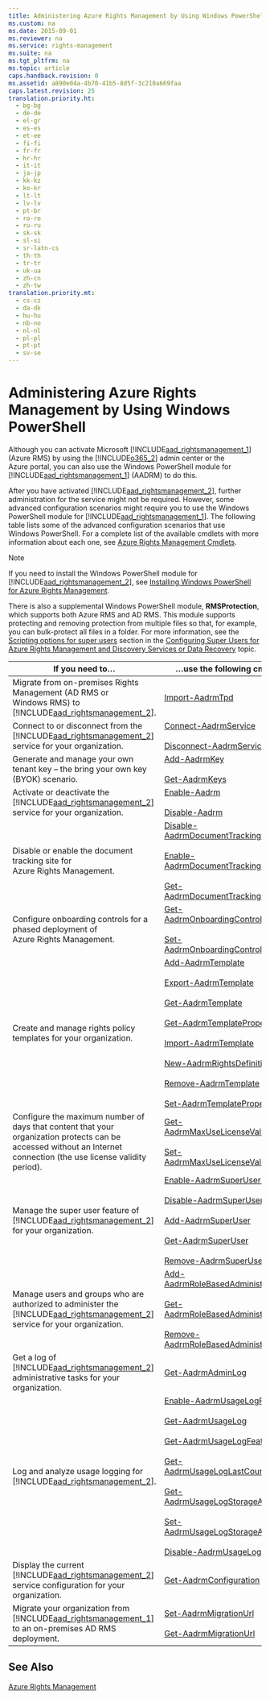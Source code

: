 ```yaml
---
title: Administering Azure Rights Management by Using Windows PowerShell
ms.custom: na
ms.date: 2015-09-01
ms.reviewer: na
ms.service: rights-management
ms.suite: na
ms.tgt_pltfrm: na
ms.topic: article
caps.handback.revision: 0
ms.assetid: a890e04a-4b70-41b5-8d5f-3c210a669faa
caps.latest.revision: 25
translation.priority.ht: 
  - bg-bg
  - de-de
  - el-gr
  - es-es
  - et-ee
  - fi-fi
  - fr-fr
  - hr-hr
  - it-it
  - ja-jp
  - kk-kz
  - ko-kr
  - lt-lt
  - lv-lv
  - pt-br
  - ro-ro
  - ru-ru
  - sk-sk
  - sl-si
  - sr-latn-cs
  - th-th
  - tr-tr
  - uk-ua
  - zh-cn
  - zh-tw
translation.priority.mt: 
  - cs-cz
  - da-dk
  - hu-hu
  - nb-no
  - nl-nl
  - pl-pl
  - pt-pt
  - sv-se
---
```

# Administering Azure Rights Management by Using Windows PowerShell
Although you can activate Microsoft [!INCLUDE[aad_rightsmanagement_1](../../ems/AADRightsMgmt/includes/aad_rightsmanagement_1_md.md)] (Azure RMS) by using the [!INCLUDE[o365_2](../../ems/AADRightsMgmt/includes/o365_2_md.md)] admin center or the Azure portal, you can also use the Windows PowerShell module for [!INCLUDE[aad_rightsmanagement_1](../../ems/AADRightsMgmt/includes/aad_rightsmanagement_1_md.md)] (AADRM) to do this.

After you have activated [!INCLUDE[aad_rightsmanagement_2](../../ems/AADRightsMgmt/includes/aad_rightsmanagement_2_md.md)], further administration for the service might not be required. However, some advanced configuration scenarios might require you to use the Windows PowerShell module for [!INCLUDE[aad_rightsmanagement_1](../../ems/AADRightsMgmt/includes/aad_rightsmanagement_1_md.md)]. The following table lists some of the advanced configuration scenarios that use Windows PowerShell. For a complete list of the available cmdlets with more information about each one, see [Azure Rights Management Cmdlets](http://msdn.microsoft.com/library/azure/dn629398.aspx).

> [!NOTE]
> If you need to install the Windows PowerShell module for [!INCLUDE[aad_rightsmanagement_2](../../ems/AADRightsMgmt/includes/aad_rightsmanagement_2_md.md)], see [Installing Windows PowerShell for Azure Rights Management](../../ems/AADRightsMgmt/Installing-Windows-PowerShell-for-Azure-Rights-Management.md).

There is also a supplemental Windows PowerShell module, **RMSProtection**, which supports both Azure RMS and AD RMS. This module supports protecting and removing protection from multiple files so that, for example, you can bulk-protect all files in a folder. For more information, see the [Scripting options for super users](../../ems/AADRightsMgmt/Configuring-Super-Users-for-Azure-Rights-Management-and-Discovery-Services-or-Data-Recovery.md#BKMK_RMSProtectionModule) section in the [Configuring Super Users for Azure Rights Management and Discovery Services or Data Recovery](../../ems/AADRightsMgmt/Configuring-Super-Users-for-Azure-Rights-Management-and-Discovery-Services-or-Data-Recovery.md) topic.

|If you need to…|…use the following cmdlets|
|-------------------|------------------------------|
|Migrate from on-premises Rights Management (AD RMS or Windows RMS) to [!INCLUDE[aad_rightsmanagement_2](../../ems/AADRightsMgmt/includes/aad_rightsmanagement_2_md.md)].|[Import-AadrmTpd](http://msdn.microsoft.com/library/azure/dn857523.aspx)|
|Connect to or disconnect from the [!INCLUDE[aad_rightsmanagement_2](../../ems/AADRightsMgmt/includes/aad_rightsmanagement_2_md.md)] service for your organization.|[Connect-AadrmService](http://msdn.microsoft.com/library/azure/dn629415.aspx)<br /><br />[Disconnect-AadrmService](http://msdn.microsoft.com/library/azure/dn629416.aspx)|
|Generate and manage your own tenant key – the bring your own key (BYOK) scenario.|[Add-AadrmKey](http://msdn.microsoft.com/library/azure/dn629418.aspx)<br /><br />[Get-AadrmKeys](http://msdn.microsoft.com/library/azure/dn629420.aspx)|
|Activate or deactivate the [!INCLUDE[aad_rightsmanagement_2](../../ems/AADRightsMgmt/includes/aad_rightsmanagement_2_md.md)] service for your organization.|[Enable-Aadrm](http://msdn.microsoft.com/library/azure/dn629412.aspx)<br /><br />[Disable-Aadrm](http://msdn.microsoft.com/library/azure/dn629422.aspx)|
|Disable or enable the document tracking site for Azure Rights Management.|[Disable-AadrmDocumentTrackingFeature](https://msdn.microsoft.com/library/azure/mt548471.aspx)<br /><br />[Enable-AadrmDocumentTrackingFeature](https://msdn.microsoft.com/library/azure/mt548469.aspx)<br /><br />[Get-AadrmDocumentTrackingFeature](https://msdn.microsoft.com/library/azure/mt548470.aspx)|
|Configure onboarding controls for a phased deployment of Azure Rights Management.|[Get-AadrmOnboardingControlPolicy](http://msdn.microsoft.com/library/azure/dn857522.aspx)<br /><br />[Set-AadrmOnboardingControlPolicy](http://msdn.microsoft.com/library/azure/dn857521.aspx)|
|Create and manage rights policy templates for your organization.|[Add-AadrmTemplate](http://msdn.microsoft.com/library/azure/dn727075.aspx)<br /><br />[Export-AadrmTemplate](http://msdn.microsoft.com/library/azure/dn727078.aspx)<br /><br />[Get-AadrmTemplate](http://msdn.microsoft.com/library/azure/dn727079.aspx)<br /><br />[Get-AadrmTemplateProperty](http://msdn.microsoft.com/library/azure/dn727081.aspx)<br /><br />[Import-AadrmTemplate](http://msdn.microsoft.com/library/azure/dn727077.aspx)<br /><br />[New-AadrmRightsDefinition](http://msdn.microsoft.com/library/azure/dn727080.aspx)<br /><br />[Remove-AadrmTemplate](http://msdn.microsoft.com/library/azure/dn727082.aspx)<br /><br />[Set-AadrmTemplateProperty](http://msdn.microsoft.com/library/azure/dn727076.aspx)|
|Configure the maximum number of days that content that your organization protects can be accessed without an Internet connection (the use license validity period).|[Get-AadrmMaxUseLicenseValidityTime](https://msdn.microsoft.com/library/azure/dn932062.aspx)<br /><br />[Set-AadrmMaxUseLicenseValidityTime](https://msdn.microsoft.com/library/azure/dn932063.aspx)|
|Manage the super user feature of [!INCLUDE[aad_rightsmanagement_2](../../ems/AADRightsMgmt/includes/aad_rightsmanagement_2_md.md)] for your organization.|[Enable-AadrmSuperUserFeature](http://msdn.microsoft.com/library/azure/dn629400.aspx)<br /><br />[Disable-AadrmSuperUserFeature](http://msdn.microsoft.com/library/azure/dn629428.aspx)<br /><br />[Add-AadrmSuperUser](http://msdn.microsoft.com/library/azure/dn629411.aspx)<br /><br />[Get-AadrmSuperUser](http://msdn.microsoft.com/library/azure/dn629408.aspx)<br /><br />[Remove-AadrmSuperUser](http://msdn.microsoft.com/library/azure/dn629405.aspx)|
|Manage users and groups who are authorized to administer the [!INCLUDE[aad_rightsmanagement_2](../../ems/AADRightsMgmt/includes/aad_rightsmanagement_2_md.md)] service for your organization.|[Add-AadrmRoleBasedAdministrator](http://msdn.microsoft.com/library/azure/dn629417.aspx)<br /><br />[Get-AadrmRoleBasedAdministrator](http://msdn.microsoft.com/library/azure/dn629407.aspx)<br /><br />[Remove-AadrmRoleBasedAdministrator](http://msdn.microsoft.com/library/azure/dn629424.aspx)|
|Get a log of [!INCLUDE[aad_rightsmanagement_2](../../ems/AADRightsMgmt/includes/aad_rightsmanagement_2_md.md)] administrative tasks for your organization.|[Get-AadrmAdminLog](http://msdn.microsoft.com/library/azure/dn629430.aspx)|
|Log and analyze usage logging for [!INCLUDE[aad_rightsmanagement_2](../../ems/AADRightsMgmt/includes/aad_rightsmanagement_2_md.md)].|[Enable-AadrmUsageLogFeature](http://msdn.microsoft.com/library/azure/dn629421.aspx)<br /><br />[Get-AadrmUsageLog](http://msdn.microsoft.com/library/azure/dn629401.aspx)<br /><br />[Get-AadrmUsageLogFeature](http://msdn.microsoft.com/library/azure/dn629425.aspx)<br /><br />[Get-AadrmUsageLogLastCounterValue](http://msdn.microsoft.com/library/azure/dn629423.aspx)<br /><br />[Get-AadrmUsageLogStorageAccount](http://msdn.microsoft.com/library/azure/dn629419.aspx)<br /><br />[Set-AadrmUsageLogStorageAccount](http://msdn.microsoft.com/library/azure/dn629426.aspx)<br /><br />[Disable-AadrmUsageLogFeature](http://msdn.microsoft.com/library/azure/dn629404.aspx)|
|Display the current [!INCLUDE[aad_rightsmanagement_2](../../ems/AADRightsMgmt/includes/aad_rightsmanagement_2_md.md)] service configuration for your organization.|[Get-AadrmConfiguration](http://msdn.microsoft.com/library/azure/dn629410.aspx)|
|Migrate your organization from [!INCLUDE[aad_rightsmanagement_1](../../ems/AADRightsMgmt/includes/aad_rightsmanagement_1_md.md)] to an on-premises AD RMS deployment.|[Set-AadrmMigrationUrl](http://msdn.microsoft.com/library/azure/dn629429.aspx)<br /><br />[Get-AadrmMigrationUrl](http://msdn.microsoft.com/library/azure/dn629403.aspx)|

## See Also
[Azure Rights Management](../../ems/AADRightsMgmt/Azure-Rights-Management.md)


